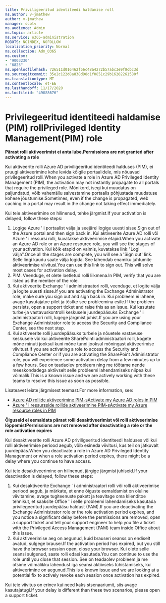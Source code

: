 ```yaml
---
title: Priviligeeritud identiteedi haldamise roll
ms.author: v-jmathew
author: v-jmathew
manager: scotv
ms.audience: Admin
ms.topic: article
ms.service: o365-administration
ROBOTS: NOINDEX, NOFOLLOW
localization_priority: Normal
ms.collection: Adm_O365
ms.custom:
- "9003230"
- "6825"
ms.openlocfilehash: 726511d016462f56c48a4272b57abc3e9f0cbc3d
ms.sourcegitcommit: 35e2c122d8a838d98d1f0851c29b16282261580f
ms.translationtype: MT
ms.contentlocale: et-EE
ms.lasthandoff: 11/17/2020
ms.locfileid: "49088676"
---
```

# <a name="privileged-identity-managementpim-role"></a><span data-ttu-id="da9e1-102">Privilegeeritud identiteedi haldamise (PIM) roll</span><span class="sxs-lookup"><span data-stu-id="da9e1-102">Privileged Identity Management(PIM) role</span></span>

<span data-ttu-id="da9e1-103">**Pärast rolli aktiveerimist ei anta lube.**</span><span class="sxs-lookup"><span data-stu-id="da9e1-103">**Permissions are not granted after activating a role**</span></span>

<span data-ttu-id="da9e1-104">Kui aktiveerite rolli Azure AD priviligeeritud identiteedi halduses (PIM), ei pruugi aktiveerimine kohe levida kõigile portaalidele, mis nõuavad privilegeeritud rolli.</span><span class="sxs-lookup"><span data-stu-id="da9e1-104">When you activate a role in Azure AD Privileged Identity Management (PIM), the activation may not instantly propagate to all portals that require the privileged role.</span></span> <span data-ttu-id="da9e1-105">Mõnikord, isegi kui muudatus on paljundatud, võib vahemällu salvestamine portaalis põhjustada muudatuse kohese jõustumise.</span><span class="sxs-lookup"><span data-stu-id="da9e1-105">Sometimes, even if the change is propagated, web caching in a portal may result in the change not taking effect immediately.</span></span>

<span data-ttu-id="da9e1-106">Kui teie aktiveerimine on hilinenud, tehke järgmist.</span><span class="sxs-lookup"><span data-stu-id="da9e1-106">If your activation is delayed, follow these steps:</span></span>

1. <span data-ttu-id="da9e1-107">Logige Azure ' i portaalist välja ja seejärel logige uuesti sisse.</span><span class="sxs-lookup"><span data-stu-id="da9e1-107">Sign out of the Azure portal and then sign back in.</span></span> <span data-ttu-id="da9e1-108">Kui aktiveerite Azure AD rolli või Azure ' i ressursi rolli, kuvatakse aktiveerimise etapid.</span><span class="sxs-lookup"><span data-stu-id="da9e1-108">When you activate an Azure AD role or an Azure resource role, you will see the stages of your activation.</span></span> <span data-ttu-id="da9e1-109">Kui kõik etapid on valmis, kuvatakse link "Logi välja".</span><span class="sxs-lookup"><span data-stu-id="da9e1-109">Once all the stages are complete, you will see a 'Sign out' link.</span></span> <span data-ttu-id="da9e1-110">Selle lingi kaudu saate välja logida. See lahendab enamiku juhtumite aktiveerimise viivitusi.</span><span class="sxs-lookup"><span data-stu-id="da9e1-110">You can use this link to sign out. This will solve most cases for activation delay.</span></span>
2. <span data-ttu-id="da9e1-111">PIM. Veenduge, et olete loetletud rolli liikmena.</span><span class="sxs-lookup"><span data-stu-id="da9e1-111">In PIM, verify that you are listed as the member of the role.</span></span>
3. <span data-ttu-id="da9e1-112">Kui aktiveerite Exchange ' i administraatori rolli, veenduge, et logite välja ja logite uuesti sisse.</span><span class="sxs-lookup"><span data-stu-id="da9e1-112">If you are activating the Exchange Administrator role, make sure you sign out and sign back in.</span></span> <span data-ttu-id="da9e1-113">Kui probleem ei lahene, avage kasutajatoe pilet ja tõstke see probleemina esile.</span><span class="sxs-lookup"><span data-stu-id="da9e1-113">If the problem persists, open a support ticket and raise this as an issue.</span></span> <span data-ttu-id="da9e1-114">Kui kasutate turbe-ja vastavuskontrolli keskusele juurdepääsuks Exchange ' i administraatori rolli, lugege järgmist juhist.</span><span class="sxs-lookup"><span data-stu-id="da9e1-114">If you are using your Exchange Administrator role to access the Security and Compliance Center, see the next step.</span></span>
4. <span data-ttu-id="da9e1-115">Kui aktiveerite rolli juurdepääsuks turbele ja nõuetele vastavuse keskusele või kui aktiveerite SharePointi administraatori rolli, kogete mõne minuti jooksul kuni mõne tunni jooksul mõningast aktiveerimise viivitust.</span><span class="sxs-lookup"><span data-stu-id="da9e1-115">If you are activating a role to access the Security and Compliance Center or if you are activating the SharePoint Administrator role, you will experience some activation delay from a few minutes up to a few hours.</span></span> <span data-ttu-id="da9e1-116">See on teadaolev probleem ning me töötame nende meeskondadega aktiivselt selle probleemi lahendamiseks niipea kui võimalik.</span><span class="sxs-lookup"><span data-stu-id="da9e1-116">This is a known issue and we are actively working with these teams to resolve this issue as soon as possible.</span></span>

<span data-ttu-id="da9e1-117">Lisateavet leiate järgmisest teemast.</span><span class="sxs-lookup"><span data-stu-id="da9e1-117">For more information, see:</span></span>

- [<span data-ttu-id="da9e1-118">Azure AD rollide aktiveerimine PIM-s</span><span class="sxs-lookup"><span data-stu-id="da9e1-118">Activate my Azure AD roles in PIM</span></span>](https://docs.microsoft.com/azure/active-directory/privileged-identity-management/pim-how-to-activate-role?WT.mc_id=Portal-Microsoft_Azure_Support "https://docs.microsoft.com/azure/active-directory/privileged-identity-management/pim-how-to-activate-role?wt.mc_id=portal-microsoft_azure_support")
- [<span data-ttu-id="da9e1-119">Azure ' i ressursside rollide aktiveerimine PIM-s</span><span class="sxs-lookup"><span data-stu-id="da9e1-119">Activate my Azure resource roles in PIM</span></span>](https://docs.microsoft.com/azure/active-directory/privileged-identity-management/pim-resource-roles-activate-your-roles?WT.mc_id=Portal-Microsoft_Azure_Support "https://docs.microsoft.com/azure/active-directory/privileged-identity-management/pim-resource-roles-activate-your-roles?wt.mc_id=portal-microsoft_azure_support")

<span data-ttu-id="da9e1-120">**Õiguseid ei eemaldata pärast rolli desaktiveerimist või rolli aktiveerimise lõppemist**</span><span class="sxs-lookup"><span data-stu-id="da9e1-120">**Permissions are not removed after deactivating a role or the role activation expires**</span></span>

<span data-ttu-id="da9e1-121">Kui desaktiveerite rolli Azure AD priviligeeritud identiteedi halduses või kui rolli aktiveerimise periood aegub, võib esineda viivitusi, kus teil on jätkuvalt juurdepääs.</span><span class="sxs-lookup"><span data-stu-id="da9e1-121">When you deactivate a role in Azure AD Privileged Identity Management or when a role activation period expires, there might be a delay where you continue to have access.</span></span>

<span data-ttu-id="da9e1-122">Kui teie desaktiveerimine on hilinenud, järgige järgmisi juhiseid.</span><span class="sxs-lookup"><span data-stu-id="da9e1-122">If your deactivation is delayed, follow these steps:</span></span>

1. <span data-ttu-id="da9e1-123">Kui desaktiveerite Exchange ' i administraatori rolli või rolli aktiveerimise periood aegub, ja märkate, et enne õiguste eemaldamist on oluline viivitamine, avage tugiteenuste pakett ja teavitage oma klienditoe tehnikut, et saaksite Office ' i selle probleemi lahendamiseks kasutada privilegeeritud juurdepääsu haldust (PAM).</span><span class="sxs-lookup"><span data-stu-id="da9e1-123">If you are deactivating the Exchange Administrator role or the role activation period expires, and you notice a significant delay before the permissions are removed, open a support ticket and tell your support engineer to help you file a ticket with the Privileged Access Management (PAM) team inside Office about this issue.</span></span>
2. <span data-ttu-id="da9e1-124">Kui aktiveerimise aeg on aegunud, kuid brauseri seanss on endiselt avatud, sulgege brauser.</span><span class="sxs-lookup"><span data-stu-id="da9e1-124">If the activation period has expired, but you still have the browser session open, close your browser.</span></span> <span data-ttu-id="da9e1-125">Kui olete selle seansi sulgenud, saate rolli edasi kasutada.</span><span class="sxs-lookup"><span data-stu-id="da9e1-125">You can continue to use the role until you close that session.</span></span> <span data-ttu-id="da9e1-126">See on teadaolev probleem ja me otsime võimalikku lahendust iga seansi aktiivseks tühistamiseks, kui aktiveerimine on aegunud.</span><span class="sxs-lookup"><span data-stu-id="da9e1-126">This is a known issue and we are looking at a potential fix to actively revoke each session once activation has expired.</span></span>

<span data-ttu-id="da9e1-127">Kui teie viivitus on erinev kui need kaks stsenaariumit, siis avage kasutajatugi.</span><span class="sxs-lookup"><span data-stu-id="da9e1-127">If your delay is different than these two scenarios, please open a support ticket.</span></span>
